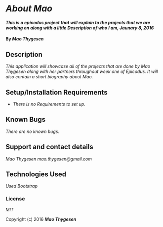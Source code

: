 # _About Mao_

#### _This is a epicodus project that will explain to the projects that we are working on along with a little Description of who I am, Jaunary 8, 2016_

#### By _**Mao Thygesen**_

## Description

_This application will showcase all of the projects that are done by Mao Thygesen along with her partners throughout week one of Epicodus. It will also contain a short biography about Mao._

## Setup/Installation Requirements

* _There is no Requirements to set up._


## Known Bugs

_There are no known bugs._

## Support and contact details

_Mao Thygesen mao.thygesen@gmail.com_

## Technologies Used

_Used Bootstrap_

### License

*MIT*

Copyright (c) 2016 **_Mao Thygesen_**
